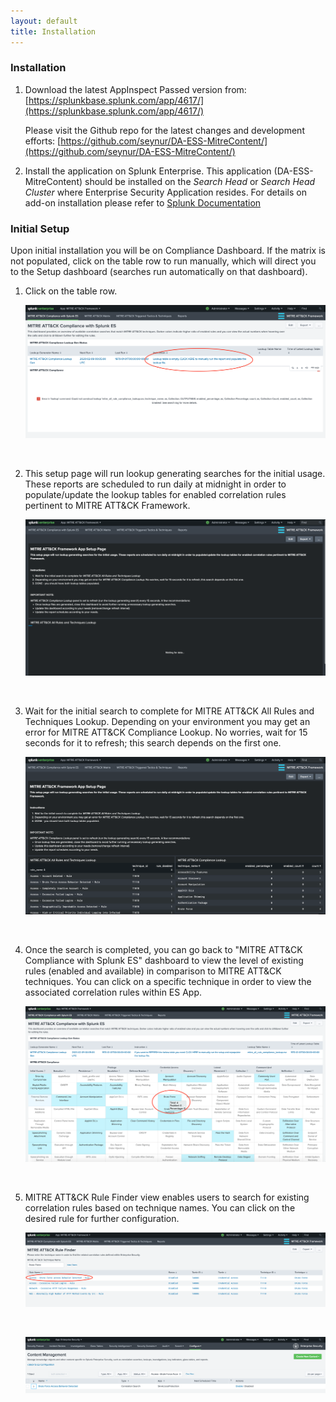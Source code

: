 ```yaml
---
layout: default
title: Installation
---
```


### Installation
1. Download the latest AppInspect Passed version from: [https://splunkbase.splunk.com/app/4617/](https://splunkbase.splunk.com/app/4617/)

   Please visit the Github repo for the latest changes and development efforts: [https://github.com/seynur/DA-ESS-MitreContent/](https://github.com/seynur/DA-ESS-MitreContent/)
2. Install the application on Splunk Enterprise.  This application (DA-ESS-MitreContent) should be installed on the _Search Head_ or _Search Head Cluster_ where Enterprise Security Application resides.
  For details on add-on installation please refer to [Splunk Documentation](https://docs.splunk.com/Documentation/AddOns/released/Overview/Installingadd-ons)


### Initial Setup
Upon initial installation you will be on Compliance Dashboard.  If the matrix is not populated, click on the table row to run manually, which will direct you to the Setup dashboard (searches run automatically on that dashboard).

1. Click on the table row.

   ![setup1]

   &nbsp;

2. This setup page will run lookup generating searches for the initial usage. These reports are scheduled to run daily at midnight in order to populate/update the lookup tables for enabled correlation rules pertinent to MITRE ATT&CK Framework.

   ![setup2]

   &nbsp;

3. Wait for the initial search to complete for MITRE ATT&CK All Rules and Techniques Lookup.  Depending on your environment you may get an error for MITRE ATT&CK Compliance Lookup.  No worries, wait for 15 seconds for it to refresh; this search depends on the first one.

   ![setup3]

   &nbsp;

4. Once the search is completed, you can go back to "MITRE ATT&CK Compliance with Splunk ES" dashboard to view the level of existing rules (enabled and available) in comparison to MITRE ATT&CK techniques. You can click on a specific technique in order to view the associated correlation rules within ES App.

   ![setup4]

   &nbsp;

5. MITRE ATT&CK Rule Finder view enables users to search for existing correlation rules based on technique names.  You can click on the desired rule for further configuration.

   ![setup5]

   &nbsp;

   ![setup6]

   &nbsp;




[logo]: assets/img/seynur_logo_dark.png
[setup1]: assets/img/setup1.png
[setup2]: assets/img/setup2.png
[setup3]: assets/img/setup3.png
[setup4]: assets/img/setup4.png
[setup5]: assets/img/setup5.png
[setup6]: assets/img/setup6.png
